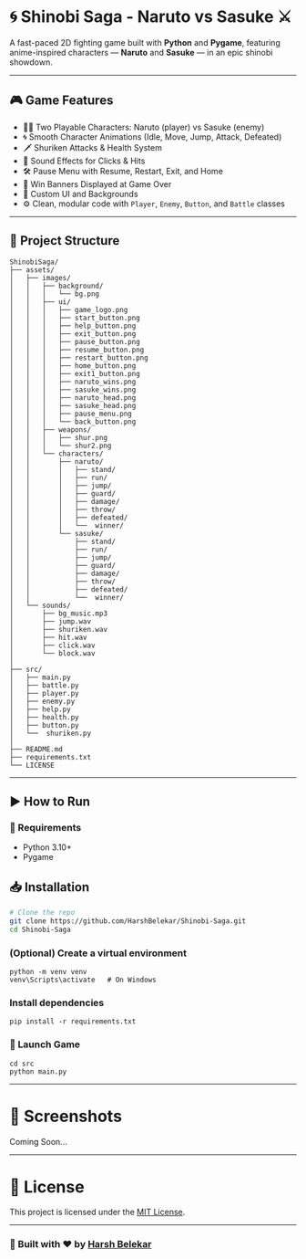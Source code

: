 # 🌀 Shinobi Saga - Naruto vs Sasuke ⚔️

A fast-paced 2D fighting game built with **Python** and **Pygame**, featuring anime-inspired characters — **Naruto** and **Sasuke** — in an epic shinobi showdown.

---

## 🎮 Game Features

- 🧍‍♂️ Two Playable Characters: Naruto (player) vs Sasuke (enemy)
- 🌀 Smooth Character Animations (Idle, Move, Jump, Attack, Defeated)
- 🗡️ Shuriken Attacks & Health System
- 🎵 Sound Effects for Clicks & Hits
- 🛠️ Pause Menu with Resume, Restart, Exit, and Home
- 🎌 Win Banners Displayed at Game Over
- 🎨 Custom UI and Backgrounds
- ⚙️ Clean, modular code with `Player`, `Enemy`, `Button`, and `Battle` classes

---

## 📂 Project Structure

    ShinobiSaga/                            
    ├── assets/
    │   ├── images/
    │   │   ├── background/                
    │   │   │   └── bg.png
    │   │   ├── ui/                         
    │   │   │   ├── game_logo.png 
    │   │   │   ├── start_button.png 
    │   │   │   ├── help_button.png 
    │   │   │   ├── exit_button.png        
    │   │   │   ├── pause_button.png 
    │   │   │   ├── resume_button.png
    │   │   │   ├── restart_button.png
    │   │   │   ├── home_button.png 
    │   │   │   ├── exit1_button.png  
    │   │   │   ├── naruto_wins.png 
    │   │   │   ├── sasuke_wins.png 
    │   │   │   ├── naruto_head.png 
    │   │   │   ├── sasuke_head.png 
    │   │   │   ├── pause_menu.png
    │   │   │   └── back_button.png 
    │   │   ├── weapons/                  
    │   │   │   ├── shur.png               
    │   │   │   └── shur2.png              
    │   │   └── characters/
    │   │       ├── naruto/
    │   │       │   ├── stand/            
    │   │       │   ├── run/
    │   │       │   ├── jump/
    │   │       │   ├── guard/
    │   │       │   ├── damage/
    │   │       │   ├── throw/
    │   │       │   ├── defeated/
    │   │       │   └──  winner/
    │   │       └── sasuke/
    │   │           ├── stand/
    │   │           ├── run/
    │   │           ├── jump/
    │   │           ├── guard/
    │   │           ├── damage/
    │   │           ├── throw/
    │   │           ├── defeated/
    │   │           └──  winner/
    │   └── sounds/                        
    │       ├── bg_music.mp3
    │       ├── jump.wav
    │       ├── shuriken.wav
    │       ├── hit.wav
    │       ├── click.wav
    │       └── block.wav
    │
    ├── src/                               
    │   ├── main.py                        
    │   ├── battle.py                      
    │   ├── player.py                      
    │   ├── enemy.py                      
    │   ├── help.py                
    │   ├── health.py                  
    │   ├── button.py                       
    │   └──  shuriken.py                 
    │                    
    ├── README.md
    ├── requirements.txt
    └── LICENSE

---

## ▶️ How to Run

### 🔧 Requirements
- Python 3.10+
- Pygame

## 📥 Installation
```bash
# Clone the repo
git clone https://github.com/HarshBelekar/Shinobi-Saga.git
cd Shinobi-Saga
```

### (Optional) Create a virtual environment
```bush
python -m venv venv
venv\Scripts\activate   # On Windows
```

### Install dependencies
```bush
pip install -r requirements.txt
```

### 🚀 Launch Game
```bush
cd src
python main.py
```
---

# 📸 Screenshots
Coming Soon...

---

# 📄 License

This project is licensed under the [MIT License](LICENSE).

---

### 🙌 Built with ❤️ by [Harsh Belekar](https://github.com/HarshBelekar)